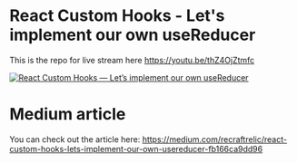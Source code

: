 React Custom Hooks - Let's implement our own useReducer
=======
This is the repo for live stream here https://youtu.be/thZ4OjZtmfc

[![React Custom Hooks — Let’s implement our own useReducer](https://img.youtube.com/vi/thZ4OjZtmfc/0.jpg)](http://www.youtube.com/watch?v=thZ4OjZtmfc "React Custom Hooks — Let’s implement our own useReducer")

Medium article
=======
You can check out the article here: https://medium.com/recraftrelic/react-custom-hooks-lets-implement-our-own-usereducer-fb166ca9dd96

